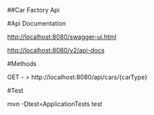 
##Car Factory Api


#Api Documentation

 [http://localhost:8080/swagger-ui.html](http://localhost:8080/swagger-ui.html)
 
 [http://localhost:8080/v2/api-docs](http://localhost:8080/v2/api-docs)



#Methods

GET - >  http://localhost:8080/api/cars/{carType}


#Test

mvn -Dtest=ApplicationTests test





